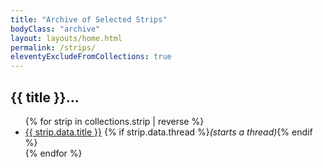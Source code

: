 ```yaml
---
title: "Archive of Selected Strips"
bodyClass: "archive"
layout: layouts/home.html
permalink: /strips/
eleventyExcludeFromCollections: true
---
```


## {{ title }}&hellip;

<ul>
  {% for strip in collections.strip | reverse %}
  <li><a href="{{ strip.url | url }}" title="Originally published on: {{ strip.date.toDateString() }}">{{ strip.data.title }}</a> {% if strip.data.thread %}<em>(starts a thread)</em>{% endif %}</li>
  {% endfor %}
</ul>